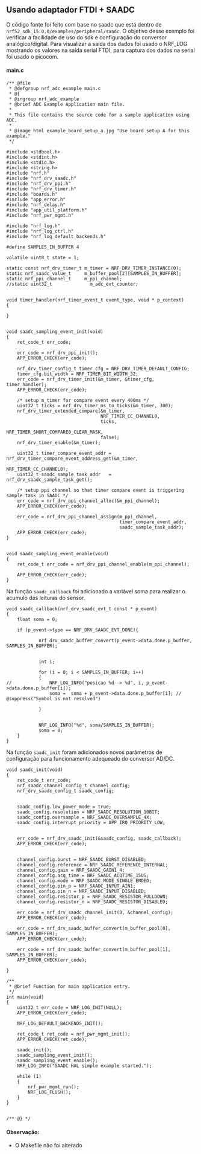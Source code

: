 ## Usando adaptador FTDI + SAADC

O código fonte foi feito com base no saadc que está dentro de
```nrf52_sdk_15.0.0/examples/peripheral/saadc```. O objetivo desse exemplo foi verificar a facilidade de uso do sdk e configuração do conversor analógico/digital. Para visualizar a saída dos dados foi usado o NRF_LOG mostrando os valores na saída serial FTDI, para captura dos dados na serial foi usado o picocom.

#### main.c

```
/** @file
 * @defgroup nrf_adc_example main.c
 * @{
 * @ingroup nrf_adc_example
 * @brief ADC Example Application main file.
 *
 * This file contains the source code for a sample application using ADC.
 *
 * @image html example_board_setup_a.jpg "Use board setup A for this example."
 */

#include <stdbool.h>
#include <stdint.h>
#include <stdio.h>
#include <string.h>
#include "nrf.h"
#include "nrf_drv_saadc.h"
#include "nrf_drv_ppi.h"
#include "nrf_drv_timer.h"
#include "boards.h"
#include "app_error.h"
#include "nrf_delay.h"
#include "app_util_platform.h"
#include "nrf_pwr_mgmt.h"

#include "nrf_log.h"
#include "nrf_log_ctrl.h"
#include "nrf_log_default_backends.h"

#define SAMPLES_IN_BUFFER 4

volatile uint8_t state = 1;

static const nrf_drv_timer_t m_timer = NRF_DRV_TIMER_INSTANCE(0);
static nrf_saadc_value_t     m_buffer_pool[2][SAMPLES_IN_BUFFER];
static nrf_ppi_channel_t     m_ppi_channel;
//static uint32_t              m_adc_evt_counter;


void timer_handler(nrf_timer_event_t event_type, void * p_context)
{

}


void saadc_sampling_event_init(void)
{
    ret_code_t err_code;

    err_code = nrf_drv_ppi_init();
    APP_ERROR_CHECK(err_code);

    nrf_drv_timer_config_t timer_cfg = NRF_DRV_TIMER_DEFAULT_CONFIG;
    timer_cfg.bit_width = NRF_TIMER_BIT_WIDTH_32;
    err_code = nrf_drv_timer_init(&m_timer, &timer_cfg, timer_handler);
    APP_ERROR_CHECK(err_code);

    /* setup m_timer for compare event every 400ms */
    uint32_t ticks = nrf_drv_timer_ms_to_ticks(&m_timer, 300);
    nrf_drv_timer_extended_compare(&m_timer,
                                   NRF_TIMER_CC_CHANNEL0,
                                   ticks,
                                   NRF_TIMER_SHORT_COMPARE0_CLEAR_MASK,
                                   false);
    nrf_drv_timer_enable(&m_timer);

    uint32_t timer_compare_event_addr = nrf_drv_timer_compare_event_address_get(&m_timer,
                                                                                NRF_TIMER_CC_CHANNEL0);
    uint32_t saadc_sample_task_addr   = nrf_drv_saadc_sample_task_get();

    /* setup ppi channel so that timer compare event is triggering sample task in SAADC */
    err_code = nrf_drv_ppi_channel_alloc(&m_ppi_channel);
    APP_ERROR_CHECK(err_code);

    err_code = nrf_drv_ppi_channel_assign(m_ppi_channel,
                                          timer_compare_event_addr,
                                          saadc_sample_task_addr);
    APP_ERROR_CHECK(err_code);
}


void saadc_sampling_event_enable(void)
{
    ret_code_t err_code = nrf_drv_ppi_channel_enable(m_ppi_channel);

    APP_ERROR_CHECK(err_code);
}
```
Na função ```saadc_callback``` foi adicionado a variável soma para realizar o acumulo das leituras do sensor.
```
void saadc_callback(nrf_drv_saadc_evt_t const * p_event)
{
	float soma = 0;

	if (p_event->type == NRF_DRV_SAADC_EVT_DONE){

	        nrf_drv_saadc_buffer_convert(p_event->data.done.p_buffer, SAMPLES_IN_BUFFER);


	        int i;

	        for (i = 0; i < SAMPLES_IN_BUFFER; i++)
	        {
//	        	NRF_LOG_INFO("posicao %d -> %d", i, p_event->data.done.p_buffer[i]);
	            soma =  soma + p_event->data.done.p_buffer[i]; // @suppress("Symbol is not resolved")

	        }


	        NRF_LOG_INFO("%d", soma/SAMPLES_IN_BUFFER);
	        soma = 0;
	}
}

```
Na função ```saadc_init``` foram adicionados novos parâmetros de configuração para funcionamento adequeado do conversor AD/DC.

```
void saadc_init(void)
{
    ret_code_t err_code;
    nrf_saadc_channel_config_t channel_config;
    nrf_drv_saadc_config_t saadc_config;


    saadc_config.low_power_mode = true;
    saadc_config.resolution = NRF_SAADC_RESOLUTION_10BIT;
    saadc_config.oversample = NRF_SAADC_OVERSAMPLE_4X;
    saadc_config.interrupt_priority = APP_IRQ_PRIORITY_LOW;


    err_code = nrf_drv_saadc_init(&saadc_config, saadc_callback);
    APP_ERROR_CHECK(err_code);


    channel_config.burst = NRF_SAADC_BURST_DISABLED;
    channel_config.reference = NRF_SAADC_REFERENCE_INTERNAL;
    channel_config.gain = NRF_SAADC_GAIN1_4;
    channel_config.acq_time = NRF_SAADC_ACQTIME_15US;
    channel_config.mode = NRF_SAADC_MODE_SINGLE_ENDED;
    channel_config.pin_p = NRF_SAADC_INPUT_AIN1;
    channel_config.pin_n = NRF_SAADC_INPUT_DISABLED;
    channel_config.resistor_p = NRF_SAADC_RESISTOR_PULLDOWN;
    channel_config.resistor_n = NRF_SAADC_RESISTOR_DISABLED;

    err_code = nrf_drv_saadc_channel_init(0, &channel_config);
    APP_ERROR_CHECK(err_code);

    err_code = nrf_drv_saadc_buffer_convert(m_buffer_pool[0], SAMPLES_IN_BUFFER);
    APP_ERROR_CHECK(err_code);

    err_code = nrf_drv_saadc_buffer_convert(m_buffer_pool[1], SAMPLES_IN_BUFFER);
    APP_ERROR_CHECK(err_code);

}
```
```
/**
 * @brief Function for main application entry.
 */
int main(void)
{
    uint32_t err_code = NRF_LOG_INIT(NULL);
    APP_ERROR_CHECK(err_code);

    NRF_LOG_DEFAULT_BACKENDS_INIT();

    ret_code_t ret_code = nrf_pwr_mgmt_init();
    APP_ERROR_CHECK(ret_code);

    saadc_init();
    saadc_sampling_event_init();
    saadc_sampling_event_enable();
    NRF_LOG_INFO("SAADC HAL simple example started.");

    while (1)
    {
        nrf_pwr_mgmt_run();
        NRF_LOG_FLUSH();
    }
}


/** @} */
```

#### Observação:
 - O Makefile não foi alterado